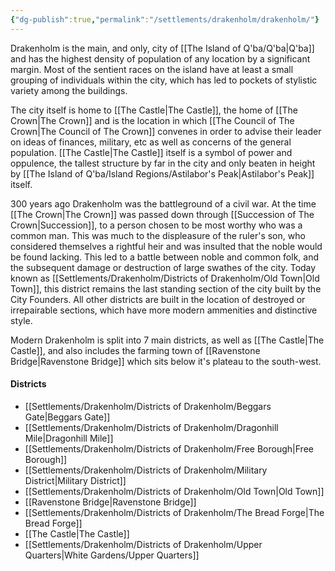 ```yaml
---
{"dg-publish":true,"permalink":"/settlements/drakenholm/drakenholm/"}
---
```



Drakenholm is the main, and only, city of [[The Island of Q'ba/Q'ba\|Q'ba]] and has the highest density of population of any location by a significant margin. 
Most of the sentient races on the island have at least a small grouping of individuals within the city, which has led to pockets of stylistic variety among the buildings.

The city itself is home to [[The Castle\|The Castle]], the home of [[The Crown\|The Crown]] and is the location in which [[The Council of The Crown\|The Council of The Crown]] convenes in order to advise their leader on ideas of finances, military, etc as well as concerns of the general population. [[The Castle\|The Castle]] itself is a symbol of power and oppulence, the tallest structure by far in the city and only beaten in height by [[The Island of Q'ba/Island Regions/Astilabor's Peak\|Astilabor's Peak]] itself. 

300 years ago Drakenholm was the battleground of a civil war. At the time [[The Crown\|The Crown]] was passed down through [[Succession of The Crown\|Succession]], to a person chosen to be most worthy who was a common man. This was much to the displeasure of the ruler's son, who considered themselves a rightful heir and was insulted that the noble would be found lacking. This led to a battle between noble and common folk, and the subsequent damage or destruction of large swathes of the city. Today known as [[Settlements/Drakenholm/Districts of Drakenholm/Old Town\|Old Town]], this district remains the last standing section of the city built by the City Founders. All other districts are built in the location of destroyed or irrepairable sections, which have more modern ammenities and distinctive style. 

Modern Drakenholm is split into 7 main districts, as well as [[The Castle\|The Castle]], and also includes the farming town of [[Ravenstone Bridge\|Ravenstone Bridge]] which sits below it's plateau to the south-west.

#### Districts
- [[Settlements/Drakenholm/Districts of Drakenholm/Beggars Gate\|Beggars Gate]]
- [[Settlements/Drakenholm/Districts of Drakenholm/Dragonhill Mile\|Dragonhill Mile]]
- [[Settlements/Drakenholm/Districts of Drakenholm/Free Borough\|Free Borough]]
- [[Settlements/Drakenholm/Districts of Drakenholm/Military District\|Military District]]
- [[Settlements/Drakenholm/Districts of Drakenholm/Old Town\|Old Town]]
- [[Ravenstone Bridge\|Ravenstone Bridge]]
- [[Settlements/Drakenholm/Districts of Drakenholm/The Bread Forge\|The Bread Forge]]
- [[The Castle\|The Castle]]
- [[Settlements/Drakenholm/Districts of Drakenholm/Upper Quarters\|White Gardens/Upper Quarters]]



